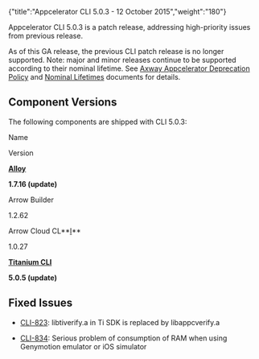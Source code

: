 {"title":"Appcelerator CLI 5.0.3 - 12 October 2015","weight":"180"} 

Appcelerator CLI 5.0.3 is a patch release, addressing high-priority issues from previous release.

As of this GA release, the previous CLI patch release is no longer supported. Note: major and minor releases continue to be supported according to their nominal lifetime. See [Axway Appcelerator Deprecation Policy](/docs/appc/AMPLIFY_Appcelerator_Services_Overview/Axway_Appcelerator_Deprecation_Policy/) and [Nominal Lifetimes](/docs/appc/AMPLIFY_Appcelerator_Services_Overview/Axway_Appcelerator_Product_Lifecycle/#NominalLifetimes) documents for details.

## Component Versions

The following components are shipped with CLI 5.0.3:

Name

Version

**[Alloy](https://github.com/appcelerator/alloy/releases)**

**1.7.16 (update)**

Arrow Builder

1.2.62

Arrow Cloud CL**[I](/docs/appc/Axway_API_Builder/AMPLIFY_Runtime_Services/AMPLIFY_Runtime_Services_Release_Notes/)**

1.0.27

**[Titanium CLI](https://github.com/appcelerator/titanium/releases)**

**5.0.5 (update)**

## Fixed Issues

*   [CLI-823](https://jira.appcelerator.org/browse/CLI-823): libtiverify.a in Ti SDK is replaced by libappcverify.a
    
*   [CLI-834](https://jira.appcelerator.org/browse/CLI-834): Serious problem of consumption of RAM when using Genymotion emulator or iOS simulator